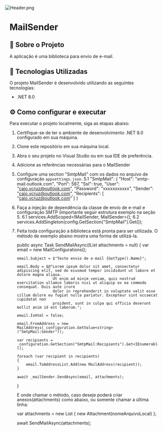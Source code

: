 ![Header.png](https://dev.azure.com/devdmcard/feb20a25-21c3-4408-acdd-5e0a43874e87/_apis/git/repositories/5618bb4a-b883-4572-a96f-a562d160026b/items?path=/Src/JobIntegracaoWoli/assets/header-dm.jpg&versionDescriptor%5BversionOptions%5D=0&versionDescriptor%5BversionType%5D=0&versionDescriptor%5Bversion%5D=docs/readme&resolveLfs=true&%24format=octetStream&api-version=5.0)


<div style="margin: 1em; line-height: 1.1;">


# MailSender

## 📝 Sobre o Projeto
A aplicação é uma biblioteca para envio de e-mail.

## 🚀 Tecnologias Utilizadas
O projeto MailSender é desenvolvido utilizando as seguintes tecnologias:
- .NET 8.0

## ⚙️ Como configurar e executar
Para executar o projeto localmente, siga as etapas abaixo:

1. Certifique-se de ter o ambiente de desenvolvimento .NET 8.0 configurado em sua máquina.
2. Clone este repositório em sua máquina local.
3. Abra o seu projeto no Visual Studio ou em sua IDE de preferência.
4. Adicione as referências necessárias para o MailSender
5. Configure uma section "SmtpMail" com os dados no arquivo de configuração `appsettings.json`.
	5.1   "SmtpMail": {
			"Host": "smtp-mail.outlook.com",
			"Port": 587,
			"Ssl": true,
			"User": "caio.vcruz@outlook.com",
			"Password": "xxxxxxxxxxx",
			"Sender": "caio.vcruz@outlook.com",
			"Recipients": [ "caio.vcruz@outlook.com" ]
		  }
6.	Faça a injeção de dependência da classe de envio de e-mail e configuração SMTP (importante seguir estrutura exemplo na seção 5.
	6.1	services.AddScoped<IMailSender, MailSender>();
	6.2	services.AddSingleton<ISmtpConfigurations>(config.GetSection("SmtpMail").Get<SmtpConfigurations>());
7.	Feita toda configuração a biblioteca está pronta para ser utilizada. O método de exemplo abaixo mostra uma forma de utilizá-la.

	public async Task SendMailAsync(IList<Attachment> attachments = null)
	{
		var email = new MailConfigurations();

		email.Subject = $"Teste envio de e-mail {GetType().Name}";

		email.Body = $@"Lorem ipsum dolor sit amet, consectetur adipiscing elit, sed do eiusmod tempor incididunt ut labore et dolore magna aliqua. 
						Ut enim ad minim veniam, quis nostrud exercitation ullamco laboris nisi ut aliquip ex ea commodo consequat. Duis aute irure 
						dolor in reprehenderit in voluptate velit esse cillum dolore eu fugiat nulla pariatur. Excepteur sint occaecat cupidatat non 
						proident, sunt in culpa qui officia deserunt mollit anim id est laborum.";

		email.IsHtml = false;

		email.FromAddress = new MailAddress(_configuration.GetValue<string>("SmtpMail:Sender"));

		var recipients = _configuration.GetSection("SmtpMail:Recipients").Get<IEnumerable<string>>();

		foreach (var recipient in recipients)
		{
			email.ToAddressList.Add(new MailAddress(recipient));
		}

		await _mailSender.SendAsync(email, attachments);
	}
	
	E onde chamar o método, caso deseje poderá criar anexos(attachments) como abaixo, ou somente chamar a última linha:
	
	var attachments = new List<Attachment>
	{
		new Attachment(nomeArquivoLocal)
	};

	await SendMailAsync(attachments);

</div>